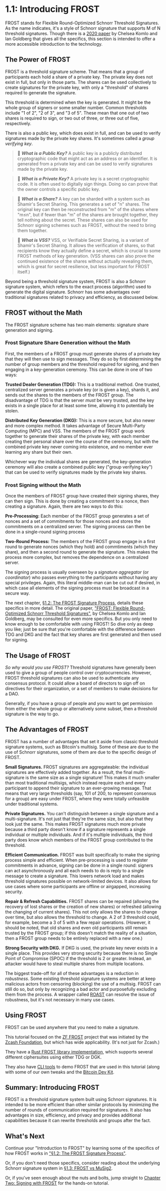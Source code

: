 # 1.1: Introducing FROST

FROST stands for Flexible Round-Optimized Schnorr Threshold
Signatures. As the name indicates, it's a style of Schnorr signature
that supports M of N threshold signatures. Though there is a [2020
paper](https://eprint.iacr.org/2020/852.pdf) by Chelsea Komlo and Ian
Goldberg that gives all the specifics, this section is intended to
offer a more accessible introduction to the technology.

## The Power of FROST

FROST is a threshold signature scheme. That means that a group of
participants each hold a share of a private key. The private key does
not exist in full, but only in those parts. The shares can be used
collectively to create signatures for the private key, with only a
"threshold" of shares required to generate the signature.

This threshold is determined when the key is generated. It might be
the whole group of signers or some smaller number. Common thresholds
include "1 of 2", "2 of 3", and "3 of 5". These mean that one out of
two shares is required to sign, or two out of three, or three out of
five, respectively.

There is also a public key, which does exist in full, and can be used
to verify signatures made by the private key shares. It's sometimes
called a _group verifying key_.

> :book: ***What is a Public Key?*** A public key is a publicly
distributed cryptographic code that might act as an address or an
identifier. It is generated from a private key and can be used to
verify signatures made by the private key.

> :book: ***What is a Private Key?*** A private key is a secret
cryptographic code. It is often used to digitally sign things. Doing
so can prove that the owner controls a specific public key.

> :book: ***What is a Share?*** A key can be sharded with a system
such as Shamir's Secret Sharing. This generates a set of "n"
shares. The original key can then be reconstructed from "m" of the
shares where "m≤n", but if fewer than "m" of the shares are brought
together, they tell nothing about the secret. These shares can also be
used for Schnorr signing schemes such as FROST, without the need to
bring them together.

> :book: ***What is VSS?*** VSS, or Verifiable Secret Sharing, is a
variant of Shamir's Secret Sharing. It allows the verification of
shares, so that recipients know they actually define a secret, which
is crucial to some FROST methods of key generation. (VSS shares can
also prove the continued existence of the shares without actually
revealing them, which is great for secret resilience, but less
important for FROST itself.)

Beyond being a threshold signature system, FROST is also a Schnorr
signature system, which refers to the exact process (algorithm) used
to generate the digital signature. Schnorr has some advantages over
traditional signatures related to privacy and efficiency, as discussed
below.

## FROST without the Math

The FROST signature scheme has two main elements: signature share
generation and signing.

### Frost Signature Share Generation without the Math

First, the members of a FROST group must generate shares of a private
key that they will then use to sign messages. They do so by first
determining the number of group members and the threshold required for
signing, and then engaging in a key-generation ceremony. This can be
done in one of two ways:

**Trusted Dealer Generation (TDG):** This is a traditional method. One
trusted, centralized server generates a private key (or is given a
key), shards it, and sends out the shares to the members of the FROST
group. The disadvantage of TDG is that the server _must_ be very
trusted, and the key exists in a single place for at least some time,
allowing it to potentially be stolen.

**Distributed Key Generation (DKG):** This is a more secure, but also
newer and more complex method. It takes advantage of Secure
Multi-Party Computing (MPC) and VSS. The members of the FROST group
work together to generate their shares of the private key, with each
member creating their personal share over the course of the ceremony,
but with the combined private key never coming into existence, and no
member ever learning any share but their own.

Whichever way the individual shares are generated, the key-generation
ceremony will also create a combined public key ("group verifying
key") that can be used to verify signatures made by the private key
shares.

### Frost Signing without the Math

Once the members of FROST group have created their signing shares,
they can then sign. This is done by creating a commitment to a nonce,
then creating a signature. Again, there are two ways to do this:

**Pre-Processing:** Each member of the FROST group generates a set of
nonces and a set of commitments for those nonces and stores the
commitments on a centralized server. The signing process can then be
done in a single-round signing process

**Two-Round Process:** The members of the FROST group engage in a
first round to generate nonces (which they hold) and commtiments
(which they share), and then a second round to generate the
signature. This makes the process more complex, but removes the
dependence on a centralized server.

The signing process is usually overseen by a _signature aggregator_
(or _coordinator_) who passes everything to the participants without
having any special privileges. Again, this literal middle-man can be
cut out if desired, in which case all elements of the signing process
must be broadcast in a secure way.

The next chapter, [§1.2: The FROST Signature
Process](01_2_FROST_Signature_Process.md), details these specifics in
more detail. The original paper, ["FROST: Flexible Round-Optimized
Schnorr Threshold Signatures"](https://eprint.iacr.org/2020/852.pdf),
by Chelsea Komlo and Ian Goldberg, may be consulted for even more
specifics. But you only need to know enough to be comfortable with
using FROST! So dive only as deep you like; just be sure that you're
comfortable with the difference between TDG and DKG and the fact that
key shares are first generated and then used for signing.

## The Usage of FROST

_So why would you use FROST?_ Threshold signatures have generally been
used to give a group of people control over cryptocurrencies. However,
FROST threshold signatures can also be used to authenticate any
consensus protocol. It could allow a board of directors to sign off on
directives for their organization, or a set of members to make
decisions for a DAO.

Generally, if you have a group of people and you want to get
permission from either the whole group or alternatively some subset,
then a threshold signature is the way to go.

## The Advantages of FROST

FROST has a number of advantages that set it aside from classic
threshold signature systems, such as Bitcoin's multisig. Some of these
are due to the use of Schnorr signatures, some of them are due to the
specific design of FROST.

**Small Signatures.** FROST signatures are aggregateable: the
individual signatures are effectively added together. As a result, the
final multi-signature is the same size as a single signature! This
makes it much smaller than most traditional multisigs, which instead
require each and every participant to append their signature to an
ever-growing message. That means that very large thresholds (say, 101
of 200, to represent consensus for a group) are easy under FROST,
where they were totally unfeasible under traditional systems.

**Private Signatures.** You can't distinguish between a single
signature and a multi-signature. It's not just that they're the same
size, but also that they look just the same. This makes FROST
signatures much more private because a third party doesn't know if a
signature represents a single individual or multiple individuals. And
if it's multiple individuals, the third party does know which members
of the FROST group contributed to the threshold.

**Efficient Communication.** FROST was built specifically to make the
signing process simple and efficient. When pre-processing is used to
register commitments in advance, signing can be done in a single
round: signers can act asynchronously and all each needs to do is
reply to a single message to create a signature. This lowers network
load and makes threshold signatures possible on network-limited
devices. It also allows for use cases where some participants are
offline or airgapped, increasing security.

**Repair & Refresh Capabilities.** FROST shares can be repaired
(allowing the recovery of lost shares or the creation of new shares)
or refreshed (allowing the changing of current shares). This not only
allows the shares to change over time, but also allows the threshold
to change. A 2 of 3 threshold could, for example, become a 3 of 5 with
a few repair operations. (However, it should be noted, that old shares
and even old participants still remain trusted by the FROST group; if
this doesn't match the reality of a situation, then a FROST group
needs to be entirely replaced with a new one.)

**Strong Security with DKG.** If DKG is used, the private key never
exists in a single place. This provides very strong security because
there is no Single Point of Compromise (SPOC) if the threshold is 2 or
greater. Instead, an attacker would have to steal multiple shares from
multiple locations.

The biggest trade-off for all of these advantages is a reduction in
_robustness_. Some existing threshold signature systems are better at
keep malicious actors from censoring (blocking) the use of a
multisig. FROST can still do so, but only by recognizing a bad actor
and purposefully excluding them from the process. A wrapper called
[ROAST](https://eprint.iacr.org/2022/550.pdf) can resolve the issue of
robustness, but it's not necessary in many use cases.

## Using FROST

FROST can be used anywhere that you need to make a signature.

This tutorial focused on the [ZF
FROST](https://frost.zfnd.org/index.html) project that was initiated
by the [Zcash Foundation](https://zfnd.org/), but which has wide
applicability. (It's not just for Zcash.)

They have a [Rust FROST
library implementation](https://github.com/ZcashFoundation/frost/), which
supports several different ciphersuites using either TDG or DGK.

They also have [CLI
tools](https://github.com/ZcashFoundation/frost-tools) to demo FROST
that are used in this tutorial (along with some of our own tweaks and
the [Bitcoin Dev Kit](https://bitcoindevkit.org/).

## Summary: Introducing FROST

FROST is a threshold signature system built using Schnorr
signatures. It is intended to be more efficient than other similar
protocols by minimizing the number of rounds of communication required
for signatures. It also has advantages in size, efficiency, and
privacy and provides additional capabilities because it can rewrite
thresholds and groups after the fact.

## What's Next

Continue your "Introduction to FROST" by learning some of the
specifics of how FROST works in ["§1.2: The FROST Signature
Process"](01_2_FROST_Signature_Process.md).

Or, if you don't need those specifics, consider reading about the
underlying Schnorr signature system in [§1.3: FROST vs
MuSig2](01_3_FROST_vs_MuSig.md).

Or, if you've seen enough about the nuts and bolts, jump straight to
[Chapter Two: Signing with FROST](02_0_Signing_with_FROST.md) for the
hands-on tutorial.
